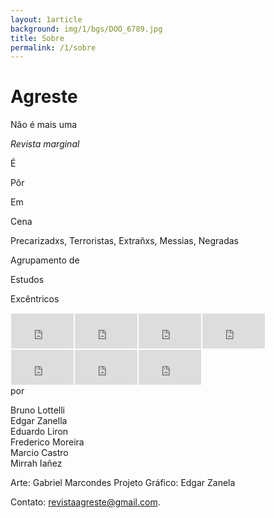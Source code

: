 ```yaml
---
layout: 1article
background: img/1/bgs/DOO_6789.jpg
title: Sobre
permalink: /1/sobre
---
```


<h1>Agreste</h1>

Não é mais uma

_Revista marginal_

É

Pôr

Em

Cena

Precarizadxs, Terroristas, Extrañxs, Messias, Negradas




Agrupamento de

Estudos

Excêntricos

<iframe src="https://player.vimeo.com/video/125001749" style="float:left;border:1px solid white;" width="100" height="56" frameborder="0" webkitallowfullscreen mozallowfullscreen allowfullscreen></iframe>
<iframe src="https://player.vimeo.com/video/125755482" style="float:left;border:1px solid white;" width="100" height="56" frameborder="0" webkitallowfullscreen mozallowfullscreen allowfullscreen></iframe>
<iframe src="https://player.vimeo.com/video/125759463" style="float:left;border:1px solid white;" width="100" height="56" frameborder="0" webkitallowfullscreen mozallowfullscreen allowfullscreen></iframe>
<iframe src="https://player.vimeo.com/video/126748217" style="float:left;border:1px solid white;" width="100" height="56" frameborder="0" webkitallowfullscreen mozallowfullscreen allowfullscreen></iframe>
<iframe src="https://player.vimeo.com/video/126794312" style="float:left;border:1px solid white;" width="100" height="56" frameborder="0" webkitallowfullscreen mozallowfullscreen allowfullscreen></iframe>
<iframe src="https://player.vimeo.com/video/126794314" style="float:left;border:1px solid white;" width="100" height="56" frameborder="0" webkitallowfullscreen mozallowfullscreen allowfullscreen></iframe>
<iframe src="https://player.vimeo.com/video/126794315" style="float:left;border:1px solid white;" width="100" height="56" frameborder="0" webkitallowfullscreen mozallowfullscreen allowfullscreen></iframe>
<div style="clear:both;"></div>
por

Bruno Lottelli<br />
Edgar Zanella<br />
Eduardo Liron<br />
Frederico Moreira<br />
Marcio Castro<br />
Mirrah Iañez<br />

Arte: Gabriel Marcondes
Projeto Gráfico: Edgar Zanela

Contato: <a href="mailto:revistaagreste@gmail.com">revistaagreste@gmail.com</a>.

